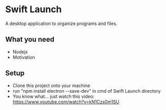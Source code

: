 # Swift Launch
A desktop application to organize programs and files.

## What you need
* Nodejs
* Motivation


## Setup
* Clone this project onto your machine
* run "npm install electron --save-dev" in cmd of Swift Launch directory
* You know what... just watch this video: https://www.youtube.com/watch?v=kN1Czs0m1SU

